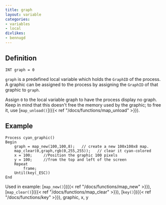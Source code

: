 ```yaml
---
title: graph
layout: variable
categories:
- variables
- local
divlikes:
- bennugd
---
```


## Definition

    INT graph = 0

`graph` is a predefined local variable which holds the `GraphID` of the process. A graphic can be assigned to the process by assigning the `GraphID` of that graphic to `graph`.

Assign `0` to the local variable graph to have the process display no graph. Keep in mind that this doesn't free the memory used by the graphic; to free it, use [`map_unload()`]({{< ref "/docs/functions/map_unload" >}}).

## Example

```
Process cyan_graphic()
Begin
    graph = map_new(100,100,8);   // create a new 100x100x8 map.
    map_clear(0,graph,rgb(0,255,255));   // clear it cyan-colored
    x = 100;     //Position the graphic 100 pixels
    y = 100;     //from the top and left of the screen
    Repeat
        frame;
    Until(key(_ESC))
End
```

Used in example: [`map_new()`]({{< ref "/docs/functions/map_new" >}}), [`map_clear()`]({{< ref "/docs/functions/map_clear" >}}), [`key()`]({{< ref "/docs/functions/key" >}}), graphic, x, y
